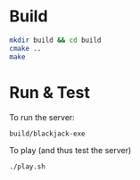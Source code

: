 # Build

```bash
mkdir build && cd build
cmake ..
make
```

# Run & Test

To run the server:

```bash
build/blackjack-exe
```

To play (and thus test the server)

```bash
./play.sh
```
